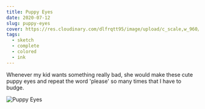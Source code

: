 ```yaml
---
title: Puppy Eyes
date: 2020-07-12
slug: puppy-eyes
cover: https://res.cloudinary.com/dlfrqtt95/image/upload/c_scale,w_960/v1610396320/108201172_175609467308795_6172012154751739764_n.jpg_epqgs1.jpg
tags:
  - sketch
  - complete
  - colored
  - ink
---
```


Whenever my kid wants something really bad, she would make these cute puppy eyes and repeat the word 'please' so many times that I have to budge.

![Puppy Eyes](https://res.cloudinary.com/dlfrqtt95/image/upload/c_scale,w_960/v1610396320/108201172_175609467308795_6172012154751739764_n.jpg_epqgs1.jpg)
